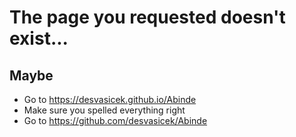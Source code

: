 # The page you requested doesn't exist...
## Maybe
- Go to https://desvasicek.github.io/Abinde
- Make sure you spelled everything right
- Go to https://github.com/desvasicek/Abinde
